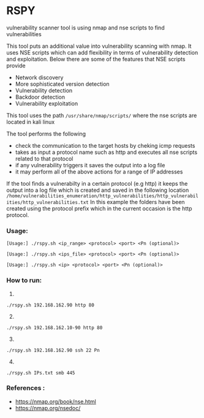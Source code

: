 # RSPY

vulnerability scanner tool is using nmap and nse scripts to find vulnerabilities

This tool puts an additional value into vulnerability scanning with nmap. 
It uses NSE scripts which can add flexibility in terms of vulnerability detection and exploitation.
Below there are some of the features that NSE scripts provide  

- Network discovery
- More sophisticated version detection
- Vulnerability detection
- Backdoor detection
- Vulnerability exploitation

This tool uses the path ```/usr/share/nmap/scripts/``` where the nse scripts are located in kali linux 

The tool performs the following 

- check the communication to the target hosts by cheking icmp requests
- takes as input a protocol name such as http and executes all nse scripts related to that protocol
- if any vulnerability triggers it saves the output into a log file
- it may perform all of the above actions for a range of IP addresses

If the tool finds a vulnerabilty in a certain protocol (e.g http) it keeps the output into a log file which is created and saved in the following location ```/home/vulnerabilities_enumeration/http_vulnerabilities/http_vulnerabilities/http_vulnerabilities.txt``` 
In this example the folders have been created using the protocol prefix which in the current occasion is the http protocol. 

### Usage: 

```[Usage:] ./rspy.sh <ip_range> <protocol> <port> <Pn (optional)>```


```[Usage:] ./rspy.sh <ips_file> <protocol> <port> <Pn (optional)>```


```[Usage:] ./rspy.sh <ip> <protocol> <port> <Pn (optional)>```

### How to run:

1)
```./rspy.sh 192.168.162.90 http 80``` 

2)
```./rspy.sh 192.168.162.10-90 http 80```

3)
```./rspy.sh 192.168.162.90 ssh 22 Pn```

4)
```./rspy.sh IPs.txt smb 445 ```

### References :
- https://nmap.org/book/nse.html
- https://nmap.org/nsedoc/
